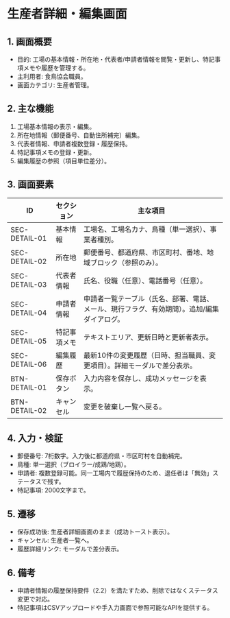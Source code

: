 # 生産者詳細・編集画面

## 1. 画面概要
- 目的: 工場の基本情報・所在地・代表者/申請者情報を閲覧・更新し、特記事項メモや履歴を管理する。
- 主利用者: 食鳥協会職員。
- 画面カテゴリ: 生産者管理。

## 2. 主な機能
1. 工場基本情報の表示・編集。
2. 所在地情報（郵便番号、自動住所補完）編集。
3. 代表者情報、申請者複数登録・履歴保持。
4. 特記事項メモの登録・更新。
5. 編集履歴の参照（項目単位差分）。

## 3. 画面要素
| ID | セクション | 主な項目 |
| --- | --- | --- |
| SEC-DETAIL-01 | 基本情報 | 工場名、工場名カナ、鳥種（単一選択）、事業者種別。 |
| SEC-DETAIL-02 | 所在地 | 郵便番号、都道府県、市区町村、番地、地域ブロック（参照のみ）。 |
| SEC-DETAIL-03 | 代表者情報 | 氏名、役職（任意）、電話番号（任意）。 |
| SEC-DETAIL-04 | 申請者情報 | 申請者一覧テーブル（氏名、部署、電話、メール、現行フラグ、有効期間）。追加/編集ダイアログ。 |
| SEC-DETAIL-05 | 特記事項メモ | テキストエリア、更新日時と更新者表示。 |
| SEC-DETAIL-06 | 編集履歴 | 最新10件の変更履歴（日時、担当職員、変更項目）。詳細モーダルで差分表示。 |
| BTN-DETAIL-01 | 保存ボタン | 入力内容を保存し、成功メッセージを表示。 |
| BTN-DETAIL-02 | キャンセル | 変更を破棄し一覧へ戻る。 |

## 4. 入力・検証
- 郵便番号: 7桁数字。入力後に都道府県・市区町村を自動補完。
- 鳥種: 単一選択（ブロイラー/成鶏/地鶏）。
- 申請者: 複数登録可能。同一工場内で履歴保持のため、退任者は「無効」ステータスで残す。
- 特記事項: 2000文字まで。

## 5. 遷移
- 保存成功後: 生産者詳細画面のまま（成功トースト表示）。
- キャンセル: 生産者一覧へ。
- 履歴詳細リンク: モーダルで差分表示。

## 6. 備考
- 申請者情報の履歴保持要件（2.2）を満たすため、削除ではなくステータス変更で対応。
- 特記事項はCSVアップロードや手入力画面で参照可能なAPIを提供する。
